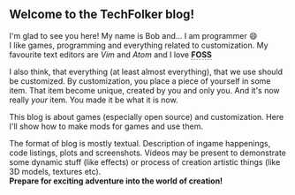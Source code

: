 ## Welcome to the TechFolker blog!
I'm glad to see you here! My name is Bob and... I am programmer :smile:  
I like games, programming and everything related to customization. My favourite
text editors are *Vim* and *Atom* and I love <span style="border-bottom: dashed 1px grey; cursor: help;" title="Free Open Source Software">**FOSS**</span>

I also think, that everything (at least almost everything), that we use should be customized.
By customization, you place a piece of yourself in some item. That item become unique, created
by you and only you. And it's now really *your* item. You made it be what it is now.

This blog is about games (especially open source) and customization. Here I'll show how
to make mods for games and use them.

The format of blog is mostly textual. Description of ingame happenings, code listings,
plots and screenshots. Videos may be present to demonstrate some dynamic stuff (like effects) or
process of creation artistic things (like 3D models, textures etc).  
**Prepare for exciting adventure into the world of creation!**
